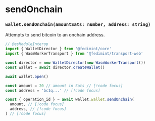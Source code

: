 # sendOnchain

### `wallet.sendOnchain(amountSats: number, address: string)`

Attempts to send bitcoin to an onchain address.

```ts twoslash
// @esModuleInterop
import { WalletDirector } from '@fedimint/core'
import { WasmWorkerTransport } from '@fedimint/transport-web'

const director = new WalletDirector(new WasmWorkerTransport())
const wallet = await director.createWallet()

await wallet.open()

const amount = 20 // amount in Sats // [!code focus]
const address = 'bc1q...' // [!code focus]

const { operation_id } = await wallet.wallet.sendOnchain(
  amount, // [!code focus]
  address, // [!code focus]
) // [!code focus]
```
